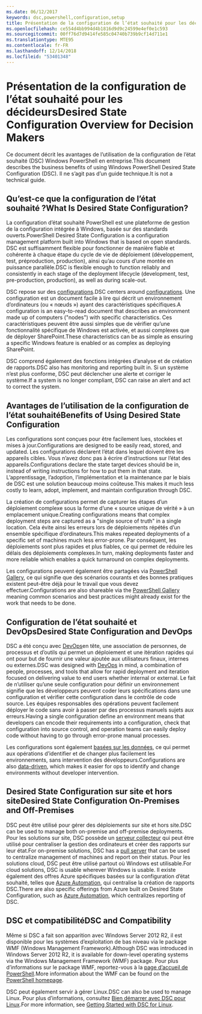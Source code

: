 ```yaml
---
ms.date: 06/12/2017
keywords: dsc,powershell,configuration,setup
title: Présentation de la configuration de l’état souhaité pour les décideurs
ms.openlocfilehash: ce554d4bb994d4b1816d9d9c24599e4ef0e1c593
ms.sourcegitcommit: 00ff76d7d9414fe585c04740b739b9cf14d711e1
ms.translationtype: MTE95
ms.contentlocale: fr-FR
ms.lasthandoff: 12/14/2018
ms.locfileid: "53401348"
---
```

# <a name="desired-state-configuration-overview-for-decision-makers"></a><span data-ttu-id="364f4-103">Présentation de la configuration de l’état souhaité pour les décideurs</span><span class="sxs-lookup"><span data-stu-id="364f4-103">Desired State Configuration Overview for Decision Makers</span></span>

<span data-ttu-id="364f4-104">Ce document décrit les avantages de l’utilisation de la configuration de l’état souhaité (DSC) Windows PowerShell en entreprise.</span><span class="sxs-lookup"><span data-stu-id="364f4-104">This document describes the business benefits of using Windows PowerShell Desired State Configuration (DSC).</span></span> <span data-ttu-id="364f4-105">Il ne s’agit pas d’un guide technique.</span><span class="sxs-lookup"><span data-stu-id="364f4-105">It is not a technical guide.</span></span>

## <a name="what-is-desired-state-configuration"></a><span data-ttu-id="364f4-106">Qu’est-ce que la configuration de l’état souhaité ?</span><span class="sxs-lookup"><span data-stu-id="364f4-106">What Is Desired State Configuration?</span></span>

<span data-ttu-id="364f4-107">La configuration d’état souhaité PowerShell est une plateforme de gestion de la configuration intégrée à Windows, basée sur des standards ouverts.</span><span class="sxs-lookup"><span data-stu-id="364f4-107">PowerShell Desired State Configuration is a configuration management platform built into Windows that is based on open standards.</span></span> <span data-ttu-id="364f4-108">DSC est suffisamment flexible pour fonctionner de manière fiable et cohérente à chaque étape du cycle de vie de déploiement (développement, test, préproduction, production), ainsi qu’au cours d’une montée en puissance parallèle.</span><span class="sxs-lookup"><span data-stu-id="364f4-108">DSC is flexible enough to function reliably and consistently in each stage of the deployment lifecycle (development, test, pre-production, production), as well as during scale-out.</span></span>

<span data-ttu-id="364f4-109">DSC repose sur des [configurations](../configurations/configurations.md).</span><span class="sxs-lookup"><span data-stu-id="364f4-109">DSC centers around [configurations](../configurations/configurations.md).</span></span>
<span data-ttu-id="364f4-110">Une configuration est un document facile à lire qui décrit un environnement d’ordinateurs (ou « nœuds ») ayant des caractéristiques spécifiques.</span><span class="sxs-lookup"><span data-stu-id="364f4-110">A configuration is an easy-to-read document that describes an environment made up of computers ("nodes") with specific characteristics.</span></span>
<span data-ttu-id="364f4-111">Ces caractéristiques peuvent être aussi simples que de vérifier qu’une fonctionnalité spécifique de Windows est activée, et aussi complexes que de déployer SharePoint.</span><span class="sxs-lookup"><span data-stu-id="364f4-111">These characteristics can be as simple as ensuring a specific Windows feature is enabled or as complex as deploying SharePoint.</span></span>

<span data-ttu-id="364f4-112">DSC comprend également des fonctions intégrées d’analyse et de création de rapports.</span><span class="sxs-lookup"><span data-stu-id="364f4-112">DSC also has monitoring and reporting built in.</span></span>
<span data-ttu-id="364f4-113">Si un système n’est plus conforme, DSC peut déclencher une alerte et corriger le système.</span><span class="sxs-lookup"><span data-stu-id="364f4-113">If a system is no longer compliant, DSC can raise an alert and act to correct the system.</span></span>

## <a name="benefits-of-using-desired-state-configuration"></a><span data-ttu-id="364f4-114">Avantages de l’utilisation de la configuration de l’état souhaité</span><span class="sxs-lookup"><span data-stu-id="364f4-114">Benefits of Using Desired State Configuration</span></span>

<span data-ttu-id="364f4-115">Les configurations sont conçues pour être facilement lues, stockées et mises à jour.</span><span class="sxs-lookup"><span data-stu-id="364f4-115">Configurations are designed to be easily read, stored, and updated.</span></span>
<span data-ttu-id="364f4-116">Les configurations déclarent l’état dans lequel doivent être les appareils cibles. Vous n’avez donc pas à écrire d’instructions sur l’état des appareils.</span><span class="sxs-lookup"><span data-stu-id="364f4-116">Configurations declare the state target devices should be in, instead of writing instructions for how to put them in that state.</span></span>
<span data-ttu-id="364f4-117">L’apprentissage, l’adoption, l’implémentation et la maintenance par le biais de DSC est une solution beaucoup moins coûteuse.</span><span class="sxs-lookup"><span data-stu-id="364f4-117">This makes it much less costly to learn, adopt, implement, and maintain configuration through DSC.</span></span>

<span data-ttu-id="364f4-118">La création de configurations permet de capturer les étapes d’un déploiement complexe sous la forme d’une « source unique de vérité » à un emplacement unique.</span><span class="sxs-lookup"><span data-stu-id="364f4-118">Creating configurations means that complex deployment steps are captured as a "single source of truth" in a single location.</span></span>
<span data-ttu-id="364f4-119">Cela évite ainsi les erreurs lors de déploiements répétés d’un ensemble spécifique d’ordinateurs.</span><span class="sxs-lookup"><span data-stu-id="364f4-119">This makes repeated deployments of a specific set of machines much less error-prone.</span></span>
<span data-ttu-id="364f4-120">Par conséquent, les déploiements sont plus rapides et plus fiables, ce qui permet de réduire les délais des déploiements complexes.</span><span class="sxs-lookup"><span data-stu-id="364f4-120">In turn, making deployments faster and more reliable which enables a quick turnaround on complex deployments.</span></span>

<span data-ttu-id="364f4-121">Les configurations peuvent également être partagées via [PowerShell Gallery](https://powershellgallery.com), ce qui signifie que des scénarios courants et des bonnes pratiques existent peut-être déjà pour le travail que vous devez effectuer.</span><span class="sxs-lookup"><span data-stu-id="364f4-121">Configurations are also shareable via the [PowerShell Gallery](https://powershellgallery.com) meaning common scenarios and best practices might already exist for the work that needs to be done.</span></span>


## <a name="desired-state-configuration-and-devops"></a><span data-ttu-id="364f4-122">Configuration de l’état souhaité et DevOps</span><span class="sxs-lookup"><span data-stu-id="364f4-122">Desired State Configuration and DevOps</span></span>

<span data-ttu-id="364f4-123">DSC a été conçu avec [DevOps](http://blogs.technet.com/b/ashleymcglone/archive/2015/11/20/devops-for-n00bs-ie-windows-people.aspx)en tête, une association de personnes, de processus et d’outils qui permet un déploiement et une itération rapides qui ont pour but de fournir une valeur ajoutée aux utilisateurs finaux, internes ou externes.</span><span class="sxs-lookup"><span data-stu-id="364f4-123">DSC was designed with [DevOps](http://blogs.technet.com/b/ashleymcglone/archive/2015/11/20/devops-for-n00bs-ie-windows-people.aspx) in mind, a combination of people, processes, and tools that allow for rapid deployment and iteration focused on delivering value to end users whether internal or external.</span></span>
<span data-ttu-id="364f4-124">Le fait de n’utiliser qu’une seule configuration pour définir un environnement signifie que les développeurs peuvent coder leurs spécifications dans une configuration et vérifier cette configuration dans le contrôle de code source. Les équipes responsables des opérations peuvent facilement déployer le code sans avoir à passer par des processus manuels sujets aux erreurs.</span><span class="sxs-lookup"><span data-stu-id="364f4-124">Having a single configuration define an environment means that developers can encode their requirements into a configuration, check that configuration into source control, and operation teams can easily deploy code without having to go through error-prone manual processes.</span></span>

<span data-ttu-id="364f4-125">Les configurations sont également [basées sur les données](../configurations/configData.md), ce qui permet aux opérations d’identifier et de changer plus facilement les environnements, sans intervention des développeurs.</span><span class="sxs-lookup"><span data-stu-id="364f4-125">Configurations are also [data-driven](../configurations/configData.md), which makes it easier for ops to identify and change environments without developer intervention.</span></span>

## <a name="desired-state-configuration-on-premises-and-off-premises"></a><span data-ttu-id="364f4-126">Desired State Configuration sur site et hors site</span><span class="sxs-lookup"><span data-stu-id="364f4-126">Desired State Configuration On-Premises and Off-Premises</span></span>
<span data-ttu-id="364f4-127">DSC peut être utilisé pour gérer des déploiements sur site et hors site.</span><span class="sxs-lookup"><span data-stu-id="364f4-127">DSC can be used to manage both on-premise and off-premise deployments.</span></span>
<span data-ttu-id="364f4-128">Pour les solutions sur site, DSC possède un [serveur collecteur](../pull-server/pullServer.md) qui peut être utilisé pour centraliser la gestion des ordinateurs et créer des rapports sur leur état.</span><span class="sxs-lookup"><span data-stu-id="364f4-128">For on-premise solutions, DSC has a [pull server](../pull-server/pullServer.md) that can be used to centralize management of machines and report on their status.</span></span>
<span data-ttu-id="364f4-129">Pour les solutions cloud, DSC peut être utilisé partout où Windows est utilisable.</span><span class="sxs-lookup"><span data-stu-id="364f4-129">For cloud solutions, DSC is usable wherever Windows is usable.</span></span>
<span data-ttu-id="364f4-130">Il existe également des offres Azure spécifiques basées sur la configuration d’état souhaité, telles que [Azure Automation](https://azure.microsoft.com/en-us/documentation/services/automation/), qui centralise la création de rapports DSC.</span><span class="sxs-lookup"><span data-stu-id="364f4-130">There are also specific offerings from Azure built on Desired State Configuration, such as [Azure Automation](https://azure.microsoft.com/en-us/documentation/services/automation/), which centralizes reporting of DSC.</span></span>

## <a name="dsc-and-compatibility"></a><span data-ttu-id="364f4-131">DSC et compatibilité</span><span class="sxs-lookup"><span data-stu-id="364f4-131">DSC and Compatibility</span></span>

<span data-ttu-id="364f4-132">Même si DSC a fait son apparition avec Windows Server 2012 R2, il est disponible pour les systèmes d’exploitation de bas niveau via le package WMF (Windows Management Framework).</span><span class="sxs-lookup"><span data-stu-id="364f4-132">Although DSC was introduced in Windows Server 2012 R2, it is available for down-level operating systems via the Windows Management Framework (WMF) package.</span></span>
<span data-ttu-id="364f4-133">Pour plus d’informations sur le package WMF, reportez-vous à la [page d’accueil de PowerShell](/powershell/).</span><span class="sxs-lookup"><span data-stu-id="364f4-133">More information about the WMF can be found on the [PowerShell homepage](/powershell/).</span></span>

<span data-ttu-id="364f4-134">DSC peut également servir à gérer Linux.</span><span class="sxs-lookup"><span data-stu-id="364f4-134">DSC can also be used to manage Linux.</span></span> <span data-ttu-id="364f4-135">Pour plus d’informations, consultez [Bien démarrer avec DSC pour Linux](../getting-started/lnxGettingStarted.md).</span><span class="sxs-lookup"><span data-stu-id="364f4-135">For more information, see [Getting Started with DSC for Linux](../getting-started/lnxGettingStarted.md).</span></span>
